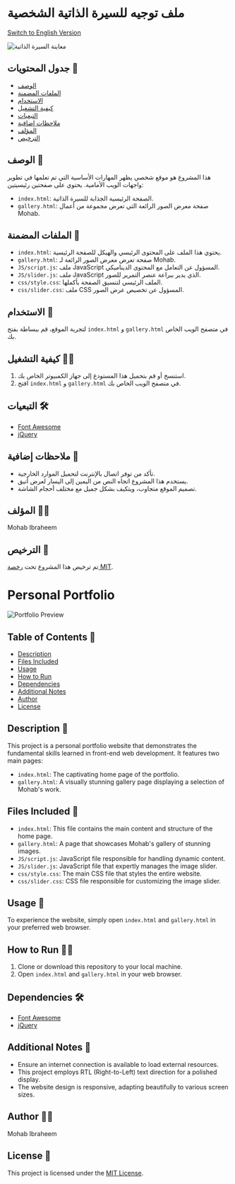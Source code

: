 # ملف توجيه للسيرة الذاتية الشخصية

[Switch to English Version](#personal-portfolio)

![معاينة السيرة الذاتية](https://i.imgur.com/kZ5fOsP.png)

## جدول المحتويات 📜

- [الوصف](#الوصف)
- [الملفات المضمنة](#الملفات-المضمنة)
- [الاستخدام](#الاستخدام)
- [كيفية التشغيل](#كيفية-التشغيل)
- [التبعيات](#التبعيات)
- [ملاحظات إضافية](#ملاحظات-إضافية)
- [المؤلف](#المؤلف)
- [الترخيص](#الترخيص)

## الوصف 📝

هذا المشروع هو موقع شخصي يظهر المهارات الأساسية التي تم تعلمها في تطوير واجهات الويب الأمامية. يحتوي على صفحتين رئيسيتين:

- `index.html`: الصفحة الرئيسية الجذابة للسيرة الذاتية.
- `gallery.html`: صفحة معرض الصور الرائعة التي تعرض مجموعة من أعمال Mohab.

## الملفات المضمنة 📁

- `index.html`: يحتوي هذا الملف على المحتوى الرئيسي والهيكل للصفحة الرئيسية.
- `gallery.html`: صفحة تعرض معرض الصور الرائعة لـ Mohab.
- `JS/script.js`: ملف JavaScript المسؤول عن التعامل مع المحتوى الديناميكي.
- `JS/slider.js`: ملف JavaScript الذي يدير ببراعة عنصر التمرير للصور.
- `css/style.css`: الملف الرئيسي لتنسيق الصفحة بأكملها.
- `css/slider.css`: ملف CSS المسؤول عن تخصيص عرض الصور.

## الاستخدام 🚀

لتجربة الموقع، قم ببساطة بفتح `index.html` و `gallery.html` في متصفح الويب الخاص بك.

## كيفية التشغيل 🏃‍♂️

1. استنسخ أو قم بتحميل هذا المستودع إلى جهاز الكمبيوتر الخاص بك.
2. افتح `index.html` و `gallery.html` في متصفح الويب الخاص بك.

## التبعيات 🛠️

- [Font Awesome](https://cdnjs.cloudflare.com/ajax/libs/font-awesome/6.4.2/css/all.min.css)
- [jQuery](https://ajax.googleapis.com/ajax/libs/jquery/3.7.0/jquery.min.js)

## ملاحظات إضافية 📌

- تأكد من توفر اتصال بالإنترنت لتحميل الموارد الخارجية.
- يستخدم هذا المشروع اتجاه النص من اليمين إلى اليسار لعرض أنيق.
- تصميم الموقع متجاوب، ويتكيف بشكل جميل مع مختلف أحجام الشاشة.

## المؤلف 👨‍💻

Mohab Ibraheem

## الترخيص 📜

تم ترخيص هذا المشروع تحت [رخصة MIT](LICENSE).

# Personal Portfolio

![Portfolio Preview](https://i.imgur.com/kZ5fOsP.png)

## Table of Contents 📜

- [Description](#description)
- [Files Included](#files-included)
- [Usage](#usage)
- [How to Run](#how-to-run)
- [Dependencies](#dependencies)
- [Additional Notes](#additional-notes)
- [Author](#author)
- [License](#license)

## Description 📝

This project is a personal portfolio website that demonstrates the fundamental skills learned in front-end web development. It features two main pages:

- `index.html`: The captivating home page of the portfolio.
- `gallery.html`: A visually stunning gallery page displaying a selection of Mohab's work.

## Files Included 📁

- `index.html`: This file contains the main content and structure of the home page.
- `gallery.html`: A page that showcases Mohab's gallery of stunning images.
- `JS/script.js`: JavaScript file responsible for handling dynamic content.
- `JS/slider.js`: JavaScript file that expertly manages the image slider.
- `css/style.css`: The main CSS file that styles the entire website.
- `css/slider.css`: CSS file responsible for customizing the image slider.

## Usage 🚀

To experience the website, simply open `index.html` and `gallery.html` in your preferred web browser.

## How to Run 🏃‍♂️

1. Clone or download this repository to your local machine.
2. Open `index.html` and `gallery.html` in your web browser.

## Dependencies 🛠️

- [Font Awesome](https://cdnjs.cloudflare.com/ajax/libs/font-awesome/6.4.2/css/all.min.css)
- [jQuery](https://ajax.googleapis.com/ajax/libs/jquery/3.7.0/jquery.min.js)

## Additional Notes 📌

- Ensure an internet connection is available to load external resources.
- This project employs RTL (Right-to-Left) text direction for a polished display.
- The website design is responsive, adapting beautifully to various screen sizes.

## Author 👨‍💻

Mohab Ibraheem

## License 📜

This project is licensed under the [MIT License](LICENSE).
